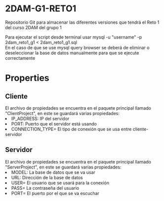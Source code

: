 # 2DAM-G1-RETO1

Repositorio Git para almacenar las diferentes versiones que tendrá el Reto 1 del curso 2DAM del grupo 1

Para ejecutar el script desde terminal usar mysql -u "username" -p 2dam_reto1_g1 < 2dam_reto1_g1.sql <br>
En el caso de que se use mysql query browser se deberá de eliminar o deseleccionar la base de datos manualmente para que se ejecute correctamente <br>


# Properties

<h2> Cliente </h2>
El archivo de propiedades se encuentra en el paquete principal llamado "ClientProject",
en este se guardará varias propiedades:
  <li>IP_ADDRESS: IP del servidor</li>
  <li>PORT: Puerto que el servidor está usando</li>
  <li>CONNECTION_TYPE= El tipo de conexión que se usa entre cliente-servidor</li>
 
 

<h2> Servidor</h2>
El archivo de propiedades se encuentra en el paquete principal llamado "ServerProject",
en este se guardará varias propiedades:
  <li>MODEL: La base de datos que se va usar </li> 
  <li>URL: Dirección de la base de datos</li>
  <li>USER= El usuario que se usará para la conexión</li>
  <li>PASS= La contraseña del usuario</li>
  <li>PORT= El puerto por el que se va escuchar</li>



